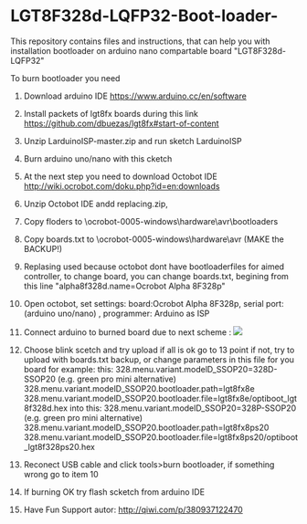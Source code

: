 # LGT8F328d-LQFP32-Boot-loader-
This repository contains files and instructions, that can help you with installation bootloader on arduino nano compartable board "LGT8F328d-LQFP32"

To burn bootloader you need 
1) Download arduino IDE https://www.arduino.cc/en/software
2) Install packets of lgt8fx boards during this link https://github.com/dbuezas/lgt8fx#start-of-content
3) Unzip LarduinoISP-master.zip and run sketch LarduinoISP
4) Burn arduino uno/nano with this cketch
5) At the next step you need  to download Octobot IDE http://wiki.ocrobot.com/doku.php?id=en:downloads
6) Unzip Octobot IDE andd replacing.zip, 
7) Copy floders to \ocrobot-0005-windows\hardware\avr\bootloaders
8) Copy boards.txt  to \ocrobot-0005-windows\hardware\avr (MAKE the BACKUP!)
9) Replasing used because octobot dont have bootloaderfiles for aimed controller, to change board, you can change boards.txt, begining from this line "alpha8f328d.name=Ocrobot Alpha 8F328p"
10) Open octobot, set settings: board:Ocrobot Alpha 8F328p, serial port: (arduino uno/nano) , programmer: Arduino as ISP
11) Connect arduino to burned board due to next scheme :
![](https://image.geek-workshop.com/forum/201604/03/110353eiiwydix7fx7aw7t.png)
12) Choose blink scetch and try upload if all is ok go to 13 point if not, try to upload with boards.txt backup, or change parameters in this file for you board 
for example:
this:
328.menu.variant.modelD_SSOP20=328D-SSOP20 (e.g. green pro mini alternative)
328.menu.variant.modelD_SSOP20.bootloader.path=lgt8fx8e
328.menu.variant.modelD_SSOP20.bootloader.file=lgt8fx8e/optiboot_lgt8f328d.hex
into this:
328.menu.variant.modelD_SSOP20=328P-SSOP20 (e.g. green pro mini alternative)
328.menu.variant.modelD_SSOP20.bootloader.path=lgt8fx8ps20
328.menu.variant.modelD_SSOP20.bootloader.file=lgt8fx8ps20/optiboot_lgt8f328ps20.hex

13) Reconect USB cable and click tools>burn bootloader, if something wrong go to item 10
14) If burning OK try flash scketch from arduino IDE
15) Have Fun
Support autor: http://qiwi.com/p/380937122470


